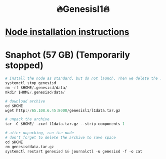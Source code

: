 <h1 align="center"> 🔥Genesisl1🔥</h1>


[Node installation instructions](https://github.com/obajay/nodes-Guides/tree/main/Projects/Genesisl1)
=

# Snaphot (57 GB)  (Temporarily stopped)
```python
# install the node as standard, but do not launch. Then we delete the .data directory and create an empty directory
systemctl stop genesisd
rm -rf $HOME/.genesisd/data/
mkdir $HOME/.genesisd/data/

# download archive
cd $HOME
wget http://65.108.6.45:8000/genesisl1/l1data.tar.gz

# unpack the archive
tar -C $HOME/ -zxvf l1data.tar.gz --strip-components 1

# after unpacking, run the node
# don't forget to delete the archive to save space
cd $HOME
rm genesisddata.tar.gz
systemctl restart genesisd && journalctl -u genesisd -f -o cat
```
